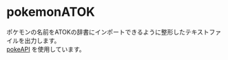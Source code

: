 # pokemonATOK

ポケモンの名前をATOKの辞書にインポートできるように整形したテキストファイルを出力します。  
[pokeAPI](https://pokeapi.co/) を使用しています。
